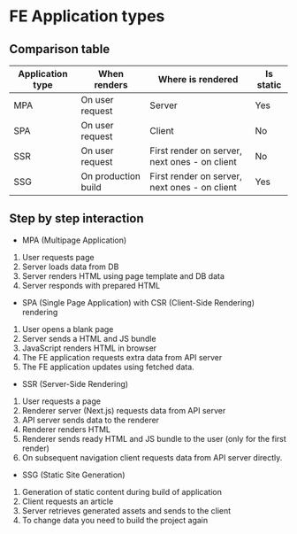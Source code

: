 # FE Application types

## Comparison table

| Application type | When renders        | Where is rendered                             | Is static |
| ---------------- | ------------------- | --------------------------------------------- | --------- |
| MPA              | On user request     | Server                                        | Yes       |
| SPA              | On user request     | Client                                        | No        |
| SSR              | On user request     | First render on server, next ones - on client | No        |
| SSG              | On production build | First render on server, next ones - on client | Yes       |

## Step by step interaction

- MPA (Multipage Application)

1. User requests page
2. Server loads data from DB
3. Server renders HTML using page template and DB data
4. Server responds with prepared HTML

- SPA (Single Page Application) with CSR (Client-Side Rendering) rendering

1. User opens a blank page
2. Server sends a HTML and JS bundle
3. JavaScript renders HTML in browser
4. The FE application requests extra data from API server
5. The FE application updates using fetched data.

- SSR (Server-Side Rendering)

1. User requests a page
2. Renderer server (Next.js) requests data from API server
3. API server sends data to the renderer
4. Renderer renders HTML
5. Renderer sends ready HTML and JS bundle to the user (only for the first render)
6. On subsequent navigation client requests data from API server directly.

- SSG (Static Site Generation)

1. Generation of static content during build of application
2. Client requests an article
3. Server retrieves generated assets and sends to the client
4. To change data you need to build the project again
